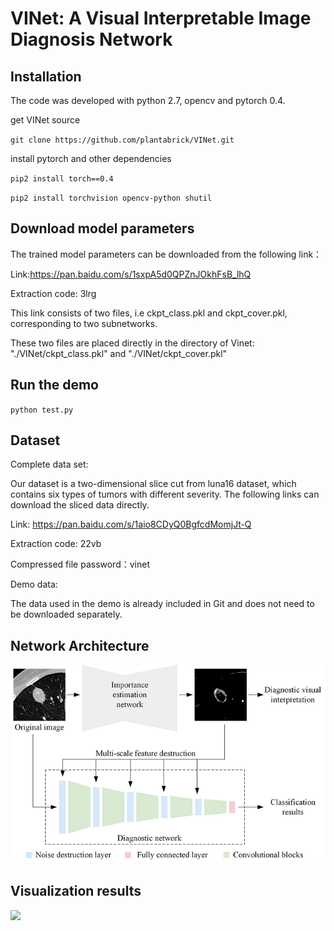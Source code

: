 # VINet: A Visual Interpretable Image Diagnosis Network

## Installation

The code was developed with python 2.7, opencv and pytorch 0.4.

get VINet source

`git clone https://github.com/plantabrick/VINet.git`

install pytorch and other dependencies

`pip2 install torch==0.4`

`pip2 install torchvision opencv-python shutil`

## Download model parameters

The trained model parameters can be downloaded from the following link：

Link:https://pan.baidu.com/s/1sxpA5d0QPZnJOkhFsB_lhQ 

Extraction code: 3lrg 

This link consists of two files, i.e ckpt_class.pkl and ckpt_cover.pkl, corresponding to two subnetworks.

These two files are placed directly in the directory of Vinet: "./VINet/ckpt_class.pkl" and "./VINet/ckpt_cover.pkl"

## Run the demo

`python test.py`


## Dataset

Complete data set:

Our dataset is a two-dimensional slice cut from luna16 dataset, which contains six types of tumors with different severity.
The following links can download the sliced data directly.

Link: https://pan.baidu.com/s/1aio8CDyQ0BgfcdMomjJt-Q 

Extraction code: 22vb

Compressed file password：vinet

Demo data:

The data used in the demo is already included in Git and does not need to be downloaded separately.


## Network Architecture

![](https://github.com/plantabrick/VINet/blob/master/overall.png)

## Visualization results

![](https://raw.githubusercontent.com/plantabrick/VINet/master/visualization.png)
